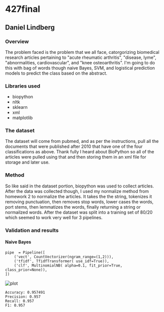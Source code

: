 # 427final
## Daniel Lindberg

### Overview
The problem faced is the problem that we all face, catorgorizing biomedical research articles pertaining to "acute rheumatic arthritis", "disease, lyme", "abnormalities, cardiovascular", and "knee osteoarthritis". I'm going to do this with bag of words though naive Bayes, SVM, and logistical prediction models to predict the class based on the abstract.

### Libraries used
- biopython
- nltk
- sklearn
- xml
- matplotlib

### The dataset
The dataset will come from pubmed, and as per the instructions, pull all the documents that were published after 2010 that have one of the four classifications as above. Thank fully I heard about BioPython so all of the articles were pulled using that and then storing them in an xml file for storage and later use.

### Method
So like said in the dataset portion, biopython was used to collect articles. After the data was collected though, I used my normalize method from homework 2 to normalize the articles. It takes the the string, tokenizes it removing punctuation, then removes stop words, lower cases the words, port stems, then lemmatizes the words, finally returning a string or normailzed words. After the dataset was split into a training set of 80/20 which seemed to work very well for 3 pipelines.

### Validation and results
#### Naive Bayes
```
pipe  = Pipeline([
    ('vect', CountVectorizer(ngram_range=(1,2))),
    ('tfidf', TfidfTransformer( use_idf=True)),
    ('clf', MultinomialNB( alpha=0.1, fit_prior=True, class_prior=None)),
])
```
![plot](confusion_matric_Bayes.png)
```
Accuracy: 0.957491
Precision: 0.957
Recall: 0.957
F1: 0.957
```
